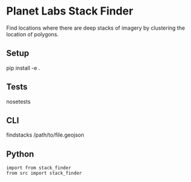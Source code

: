 # Planet Labs Stack Finder #

Find locations where there are deep stacks of imagery by clustering the location of polygons. 

## Setup ##
pip install -e .

## Tests ##
nosetests

## CLI ##
findstacks /path/to/file.geojson 

## Python ##
```
import from stack_finder
from src import stack_finder
```
